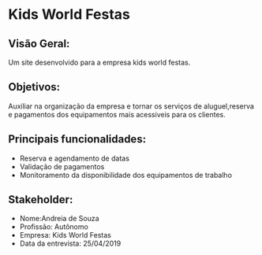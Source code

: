 # Kids World Festas 

## Visão Geral:
Um site desenvolvido para a empresa kids world festas.

## Objetivos: 
Auxiliar na organização da empresa e tornar os serviços de aluguel,reserva e pagamentos dos equipamentos mais acessiveis para os clientes.


## Principais funcionalidades:
- Reserva e agendamento de datas
- Validação de pagamentos 
- Monitoramento da disponibilidade dos equipamentos de trabalho

## Stakeholder:
 - Nome:Andreia de Souza
 - Profissão: Autônomo
 - Empresa: Kids World Festas
 - Data da entrevista: 25/04/2019